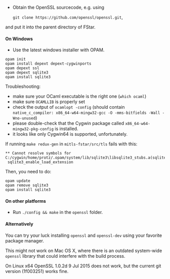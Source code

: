 * Obtain the OpenSSL sourcecode, e.g. using

  `git clone https://github.com/openssl/openssl.git`,

and put it into the parent directory of FStar.

#### On Windows

* Use the latest windows installer with OPAM.

```
opam init
opam install depext depext-cygwinports
opam depext ssl
opam depext sqlite3
opam install sqlite3
```

Troubleshooting:
- make sure your OCaml executable is the right one (`which ocaml`)
- make sure `OCAMLLIB` is properly set
- check the output of `ocamlopt -config` (should contain
  `native_c_compiler: x86_64-w64-mingw32-gcc -O -mms-bitfields -Wall -Wno-unused`)
- please double-check that the Cygwin package called
  `x86_64-w64-mingw32-pkg-config` is installed.
- it looks like only Cygwin64 is supported, unfortunately.

If running `make redux-gen` in `mitls-fstar/src/tls` fails with this:

```
** Cannot resolve symbols for C:/cygwin/home/protz/.opam/system/lib/sqlite3\libsqlite3_stubs.a(sqlite3_stubs.o):
 sqlite3_enable_load_extension
```

Then, you need to do:

```
opam update
opam remove sqlite3
opam install sqlite3
```

#### On other platforms

* Run `./config && make` in the `openssl` folder.

#### Alternatively

You can try your luck installing `openssl` and `openssl-dev` using
your favorite package manager.

This might not work on Mac OS X, where there is an outdated
system-wide `openssl` library that could interfere with the build process.

On Linux x64 OpenSSL 1.0.2d 9 Jul 2015 does not work, but the current
git version (1f003251) works fine.
